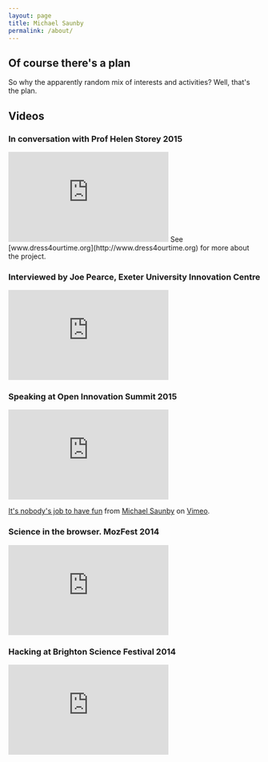 ```yaml
---
layout: page
title: Michael Saunby
permalink: /about/
---
```

## Of course there's a plan

So why the apparently random mix of interests and activities?  Well, that's the plan.

## Videos

### In conversation with Prof Helen Storey 2015
<iframe width="320" height="180" src="https://www.youtube.com/embed/co8fl17Ykv0?rel=0&amp;controls=0&amp;showinfo=0" frameborder="0" allowfullscreen></iframe>
See [www.dress4ourtime.org](http://www.dress4ourtime.org) for more about the project.

### Interviewed by Joe Pearce, Exeter University Innovation Centre 
<iframe width="320" height="180" src="https://www.youtube.com/embed/NDisud7nA2c" frameborder="0" allowfullscreen></iframe>

### Speaking at Open Innovation Summit 2015
<iframe src="https://player.vimeo.com/video/159621764" width="320" height="180" frameborder="0" webkitallowfullscreen mozallowfullscreen allowfullscreen></iframe>
<p><a href="https://vimeo.com/159621764">It&#039;s nobody&#039;s job to have fun</a> from <a href="https://vimeo.com/user38131988">Michael Saunby</a> on <a href="https://vimeo.com">Vimeo</a>.</p>

### Science in the browser. MozFest 2014
<iframe width="320" height="180" src="https://www.youtube.com/embed/xBGqO16RDKQ?rel=0&amp;controls=0&amp;showinfo=0" frameborder="0" allowfullscreen></iframe>

### Hacking at Brighton Science Festival 2014
<iframe width="320" height="180" src="https://www.youtube.com/embed/CDdmIk6Uk3E?rel=0&amp;controls=0&amp;showinfo=0" frameborder="0" allowfullscreen></iframe>
